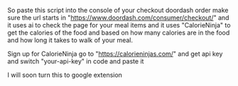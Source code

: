 So paste this script into the console of your checkout doordash order
make sure the url starts in "https://www.doordash.com/consumer/checkout/"
and it uses ai to check the page for your meal items and it uses "CalorieNinja" to get the calories of the food
and based on how many calories are in the food and how long it takes to walk of your meal.

Sign up for CalorieNinja
go to "https://calorieninjas.com/"
and get api key
and switch "your-api-key" in code and paste it

I will soon turn this to google extension

